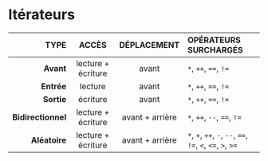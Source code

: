 # Itérateurs

|TYPE|ACCÈS|DÉPLACEMENT|OPÉRATEURS SURCHARGÉS|
|--:|:--:|:--:|:--|
|**Avant**|lecture + écriture|avant|`*`, `++`, `==`, `!=`|
|**Entrée**|lecture|avant|`*`, `++`, `==`, `!=`|
|**Sortie**|écriture|avant|`*`, `++`, `==`, `!=`|
|**Bidirectionnel**|lecture + écriture|avant + arrière|`*`, `++`, `--`, `==`, `!=`|
|**Aléatoire**|lecture + écriture|avant + arrière|`*`, `+`, `++`, `-`, `--`, `==`, `!=`, `<`, `<=`, `>`, `>=`|
